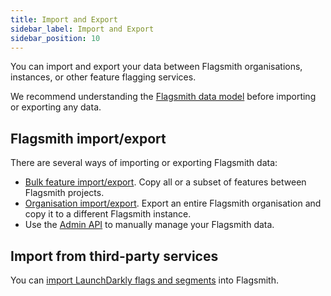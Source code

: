 ```yaml
---
title: Import and Export
sidebar_label: Import and Export
sidebar_position: 10
---
```


You can import and export your data between Flagsmith organisations, instances, or other feature flagging services.

We recommend understanding the [Flagsmith data model](/flagsmith-concepts/data-model) before importing or 
exporting any data.

## Flagsmith import/export

There are several ways of importing or exporting Flagsmith data:

* [Bulk feature import/export](bulk-import-and-export). Copy all or a subset of features 
  between Flagsmith projects.
* [Organisation import/export](organisations-import-export). Export an entire 
  Flagsmith organisation and copy it to a different Flagsmith instance.
* Use the [Admin API](/flagsmith-integration/flagsmith-api-overview/admin-api) to manually manage your Flagsmith data.

## Import from third-party services

You can [import LaunchDarkly flags and segments](import-from-launchdarkly) into Flagsmith.
